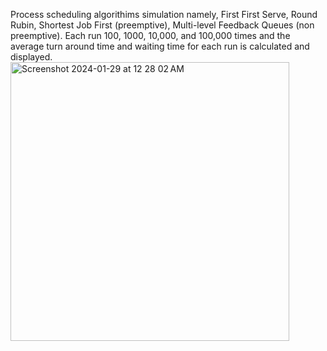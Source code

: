 Process scheduling algorithims simulation namely, First First Serve, Round Rubin, Shortest Job First (preemptive), Multi-level Feedback Queues (non preemptive). Each run 100, 1000, 10,000, and 100,000 times and the average turn around time and waiting time for each run is calculated and displayed. 
<img width="446" alt="Screenshot 2024-01-29 at 12 28 02 AM" src="https://github.com/BelalHmeidat/OS-Project-Process-Scheduling/assets/26521613/ed9fca07-7c16-47e1-930f-53880792b7b8">
